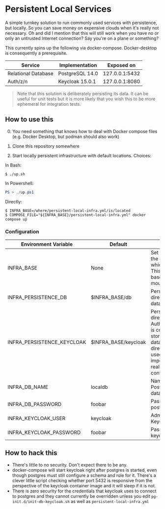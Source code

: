 # Persistent Local Services

A simple turnkey solution to run commonly used services with persistence, but locally. So you can save money on expensive clouds when it's really not necessary. Oh and did I mention that this will still work when you have no or only an untrusted Internet connection? Say you're on a plane or something?

This currently spins up the following via docker-compose. Docker-desktop is consequently a prerequisite.

| Service | Implementation | Exposed on |
|---------|----------------|------------|
| Relational Database | PostgreSQL 14.0 | 127.0.0.1:5432 | 
| Auth/z/n | Keycloak 15.0.1 | 127.0.0.1:8080 |

>Note that this solution is deliberately persisting its data. It can be useful for unit tests but it is more likely that you wish this to be more ephemeral for integration tests.

## How to use this

0. You need something that knows how to deal with Docker compose files (e.g. Docker Desktop, but podman should also work)

1. Clone this repository somewhere

2. Start locally persistent infrastructure with default locations. Choices:

In Bash:

```shell
$ ./up.sh
```

In Powershell:

```powershell
PS > ./up.ps1
```

Directly:

```shell
$ INFRA_BASE=/where/persistent-local-infra.yml/is/located
$ COMPOSE_FILE="${INFRA_BASE}/persistent-local-infra.yml" docker compose up
```

### Configuration

| Environment Variable | Default | Description |
|----------------------|---------|-------------|
| INFRA_BASE           | None    | Set by wrappers to the directory in which they reside. This is taken as the base for the bind mounts |
| INFRA_PERSISTENCE_DB | $INFRA_BASE/db | Persistence directory for the database |
| INFRA_PERSISTENCE_KEYCLOAK | $INFRA_BASE/keycloak | Persistence directory for Auth/z/n. Keycloak is configured to store its data in the database. This directory is only used for importing/exporting realm configurations |
| INFRA_DB_NAME        | localdb | Name of the PostgreSQL database to spin up |
| INFRA_DB_PASSWORD    | foobar  | Password for the postgres user |
| INFRA_KEYCLOAK_USER  | keycloak | Admin user for Keycloak |
| INFRA_KEYCLOAK_PASSWORD | foobar | Password for the keycloak user |

## How to hack this

* There's little to no security. Don't expect there to be any.
* docker-compose will start keycloak right after postgres is started, even though postgres must still configure a schema and role for it. There's a clever little script checking whether port 5432 is responsive from the perspective of the keycloak container image and it will sleep if it is not.
* There is zero security for the credentials that keycloak uses to connect to postgres and they cannot currently be overridden unless you edit `pg-init.d/init-db-keycloak.sh` as well as `persistent-local-infra.yml`
